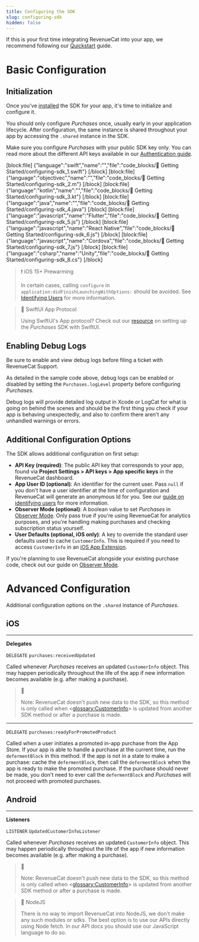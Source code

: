 ```yaml
---
title: Configuring the SDK
slug: configuring-sdk
hidden: false
---
```

If this is your first time integrating RevenueCat into your app, we recommend following our [Quickstart](https://docs.revenuecat.com/docs/getting-started) guide.

# Basic Configuration

## Initialization

Once you've [installed](https://docs.revenuecat.com/docs/installation) the SDK for your app, it's time to initialize and configure it.

You should only configure _Purchases_ once, usually early in your application lifecycle. After configuration, the same instance is shared throughout your app by accessing the `.shared` instance in the SDK.

Make sure you configure _Purchases_ with your public SDK key only. You can read more about the different API keys available in our [Authentication guide](https://docs.revenuecat.com/docs/authentication).

[block:file]
{"language":"swift","name":"","file":"code_blocks/🚀 Getting Started/configuring-sdk_1.swift"}
[/block]
[block:file]
{"language":"objectivec","name":"","file":"code_blocks/🚀 Getting Started/configuring-sdk_2.m"}
[/block]
[block:file]
{"language":"kotlin","name":"","file":"code_blocks/🚀 Getting Started/configuring-sdk_3.kt"}
[/block]
[block:file]
{"language":"java","name":"","file":"code_blocks/🚀 Getting Started/configuring-sdk_4.java"}
[/block]
[block:file]
{"language":"javascript","name":"Flutter","file":"code_blocks/🚀 Getting Started/configuring-sdk_5.js"}
[/block]
[block:file]
{"language":"javascript","name":"React Native","file":"code_blocks/🚀 Getting Started/configuring-sdk_6.js"}
[/block]
[block:file]
{"language":"javascript","name":"Cordova","file":"code_blocks/🚀 Getting Started/configuring-sdk_7.js"}
[/block]
[block:file]
{"language":"csharp","name":"Unity","file":"code_blocks/🚀 Getting Started/configuring-sdk_8.cs"}
[/block]

> ❗️ iOS 15+ Prewarming
> 
> In certain cases, calling `configure` in `application:didFinishLaunchingWithOptions:` should be avoided. See [Identifying Users](https://docs.revenuecat.com/docs/user-ids#provide-app-user-id-on-configuration) for more information.

> 📘 SwiftUI App Protocol
> 
> Using SwiftUI's App protocol? Check out our [resource](https://docs.revenuecat.com/docs/swiftui-app-lifecycle) on setting up the _Purchases_ SDK with SwiftUI.

## Enabling Debug Logs

Be sure to enable and view debug logs before filing a ticket with RevenueCat Support.

As detailed in the sample code above, debug logs can be enabled or disabled by setting the `Purchases.logLevel` property before configuring _Purchases_.

Debug logs will provide detailed log output in Xcode or LogCat for what is going on behind the scenes and should be the first thing you check if your app is behaving unexpectedly, and also to confirm there aren't any unhandled warnings or errors.

## Additional Configuration Options

The SDK allows additional configuration on first setup:

- **API Key (required)**: The public API key that corresponds to your app, found via **Project Settings > API keys > App specific keys** in the RevenueCat dashboard.
- **App User ID (optional)**: An identifier for the current user. Pass `null` if you don't have a user identifier at the time of configuration and RevenueCat will generate an anonymous Id for you. See our [guide on identifying users](https://docs.revenuecat.com/docs/user-ids) for more information.
- **Observer Mode (optional)**: A boolean value to set _Purchases_ in [Observer Mode](https://docs.revenuecat.com/docs/observer-mode). Only pass true if you're using RevenueCat for analytics purposes, and you're handling making purchases and checking subscription status yourself.
- **User Defaults (optional, iOS only)**: A key to override the standard user defaults used to cache `CustomerInfo`. This is required if you need to access `CustomerInfo` in an [iOS App Extension](https://developer.apple.com/app-extensions/).

If you're planning to use RevenueCat alongside your existing purchase code, check out our guide on [Observer Mode](https://docs.revenuecat.com/docs/observer-mode).

# Advanced Configuration

Additional configuration options on the `.shared` instance of _Purchases_.

## iOS

***

**Delegates**

`DELEGATE` `purchases:receivedUpdated`

Called whenever _Purchases_ receives an updated `CustomerInfo` object. This may happen periodically throughout the life of the app if new information becomes available (e.g. after making a purchase).

> 📘 
> 
> Note: RevenueCat doesn't push new data to the SDK, so this method is only called when <<glossary:CustomerInfo>> is updated from another SDK method or after a purchase is made.

***

`DELEGATE` `purchases:readyForPromotedProduct`

Called when a user initiates a promoted in-app purchase from the App Store. If your app is able to handle a purchase at the current time, run the `defermentBlock` in this method. If the app is not in a state to make a purchase: cache the `defermentBlock`, then call the `defermentBlock` when the app is ready to make the promoted purchase. If the purchase should never be made, you don't need to ever call the `defermentBlock` and _Purchases_ will not proceed with promoted purchases.

## Android

***

**Listeners**

`LISTENER` `UpdatedCustomerInfoListener`

Called whenever _Purchases_ receives an updated `CustomerInfo` object. This may happen periodically throughout the life of the app if new information becomes available (e.g. after making a purchase).

> 📘 
> 
> Note: RevenueCat doesn't push new data to the SDK, so this method is only called when <<glossary:CustomerInfo>> is updated from another SDK method or after a purchase is made.

> 🚧 NodeJS
> 
> There is no way to import RevenueCat into NodeJS, we don't make any such modules or sdks. The best option is to use our APIs directly using Node fetch. In our API docs you should use our JavaScript language to do so.
